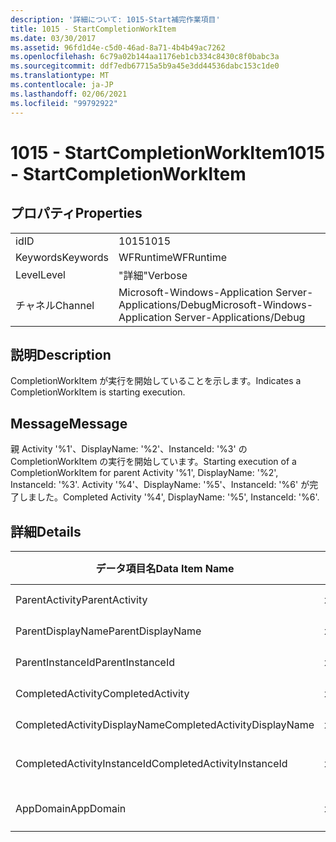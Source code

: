 ```yaml
---
description: '詳細について: 1015-Start補完作業項目'
title: 1015 - StartCompletionWorkItem
ms.date: 03/30/2017
ms.assetid: 96fd1d4e-c5d0-46ad-8a71-4b4b49ac7262
ms.openlocfilehash: 6c79a02b144aa1176eb1cb334c8430c8f0babc3a
ms.sourcegitcommit: ddf7edb67715a5b9a45e3dd44536dabc153c1de0
ms.translationtype: MT
ms.contentlocale: ja-JP
ms.lasthandoff: 02/06/2021
ms.locfileid: "99792922"
---
```

# <a name="1015---startcompletionworkitem"></a><span data-ttu-id="83f99-103">1015 - StartCompletionWorkItem</span><span class="sxs-lookup"><span data-stu-id="83f99-103">1015 - StartCompletionWorkItem</span></span>

## <a name="properties"></a><span data-ttu-id="83f99-104">プロパティ</span><span class="sxs-lookup"><span data-stu-id="83f99-104">Properties</span></span>  
  
|||  
|-|-|  
|<span data-ttu-id="83f99-105">id</span><span class="sxs-lookup"><span data-stu-id="83f99-105">ID</span></span>|<span data-ttu-id="83f99-106">1015</span><span class="sxs-lookup"><span data-stu-id="83f99-106">1015</span></span>|  
|<span data-ttu-id="83f99-107">Keywords</span><span class="sxs-lookup"><span data-stu-id="83f99-107">Keywords</span></span>|<span data-ttu-id="83f99-108">WFRuntime</span><span class="sxs-lookup"><span data-stu-id="83f99-108">WFRuntime</span></span>|  
|<span data-ttu-id="83f99-109">Level</span><span class="sxs-lookup"><span data-stu-id="83f99-109">Level</span></span>|<span data-ttu-id="83f99-110">"詳細"</span><span class="sxs-lookup"><span data-stu-id="83f99-110">Verbose</span></span>|  
|<span data-ttu-id="83f99-111">チャネル</span><span class="sxs-lookup"><span data-stu-id="83f99-111">Channel</span></span>|<span data-ttu-id="83f99-112">Microsoft-Windows-Application Server-Applications/Debug</span><span class="sxs-lookup"><span data-stu-id="83f99-112">Microsoft-Windows-Application Server-Applications/Debug</span></span>|  
  
## <a name="description"></a><span data-ttu-id="83f99-113">説明</span><span class="sxs-lookup"><span data-stu-id="83f99-113">Description</span></span>  

 <span data-ttu-id="83f99-114">CompletionWorkItem が実行を開始していることを示します。</span><span class="sxs-lookup"><span data-stu-id="83f99-114">Indicates a CompletionWorkItem is starting execution.</span></span>  
  
## <a name="message"></a><span data-ttu-id="83f99-115">Message</span><span class="sxs-lookup"><span data-stu-id="83f99-115">Message</span></span>  

 <span data-ttu-id="83f99-116">親 Activity '%1'、DisplayName: '%2'、InstanceId: '%3' の CompletionWorkItem の実行を開始しています。</span><span class="sxs-lookup"><span data-stu-id="83f99-116">Starting execution of a CompletionWorkItem for parent Activity '%1', DisplayName: '%2', InstanceId: '%3'.</span></span> <span data-ttu-id="83f99-117">Activity '%4'、DisplayName: '%5'、InstanceId: '%6' が完了しました。</span><span class="sxs-lookup"><span data-stu-id="83f99-117">Completed Activity '%4', DisplayName: '%5', InstanceId: '%6'.</span></span>  
  
## <a name="details"></a><span data-ttu-id="83f99-118">詳細</span><span class="sxs-lookup"><span data-stu-id="83f99-118">Details</span></span>  
  
|<span data-ttu-id="83f99-119">データ項目名</span><span class="sxs-lookup"><span data-stu-id="83f99-119">Data Item Name</span></span>|<span data-ttu-id="83f99-120">データ項目の型</span><span class="sxs-lookup"><span data-stu-id="83f99-120">Data Item Type</span></span>|<span data-ttu-id="83f99-121">説明</span><span class="sxs-lookup"><span data-stu-id="83f99-121">Description</span></span>|  
|--------------------|--------------------|-----------------|  
|<span data-ttu-id="83f99-122">ParentActivity</span><span class="sxs-lookup"><span data-stu-id="83f99-122">ParentActivity</span></span>|<span data-ttu-id="83f99-123">xs:string</span><span class="sxs-lookup"><span data-stu-id="83f99-123">xs:string</span></span>|<span data-ttu-id="83f99-124">親アクティビティの型名。</span><span class="sxs-lookup"><span data-stu-id="83f99-124">The type name of the parent activity.</span></span>|  
|<span data-ttu-id="83f99-125">ParentDisplayName</span><span class="sxs-lookup"><span data-stu-id="83f99-125">ParentDisplayName</span></span>|<span data-ttu-id="83f99-126">xs:string</span><span class="sxs-lookup"><span data-stu-id="83f99-126">xs:string</span></span>|<span data-ttu-id="83f99-127">親アクティビティの表示名。</span><span class="sxs-lookup"><span data-stu-id="83f99-127">The display name of the parent activity.</span></span>|  
|<span data-ttu-id="83f99-128">ParentInstanceId</span><span class="sxs-lookup"><span data-stu-id="83f99-128">ParentInstanceId</span></span>|<span data-ttu-id="83f99-129">xs:string</span><span class="sxs-lookup"><span data-stu-id="83f99-129">xs:string</span></span>|<span data-ttu-id="83f99-130">親アクティビティのインスタンス ID。</span><span class="sxs-lookup"><span data-stu-id="83f99-130">The instance id of the parent activity.</span></span>|  
|<span data-ttu-id="83f99-131">CompletedActivity</span><span class="sxs-lookup"><span data-stu-id="83f99-131">CompletedActivity</span></span>|<span data-ttu-id="83f99-132">xs:string</span><span class="sxs-lookup"><span data-stu-id="83f99-132">xs:string</span></span>|<span data-ttu-id="83f99-133">完了したアクティビティの型名。</span><span class="sxs-lookup"><span data-stu-id="83f99-133">The type name of the completed activity.</span></span>|  
|<span data-ttu-id="83f99-134">CompletedActivityDisplayName</span><span class="sxs-lookup"><span data-stu-id="83f99-134">CompletedActivityDisplayName</span></span>|<span data-ttu-id="83f99-135">xs:string</span><span class="sxs-lookup"><span data-stu-id="83f99-135">xs:string</span></span>|<span data-ttu-id="83f99-136">完了したアクティビティの表示名。</span><span class="sxs-lookup"><span data-stu-id="83f99-136">The display name of the completed activity.</span></span>|  
|<span data-ttu-id="83f99-137">CompletedActivityInstanceId</span><span class="sxs-lookup"><span data-stu-id="83f99-137">CompletedActivityInstanceId</span></span>|<span data-ttu-id="83f99-138">xs:string</span><span class="sxs-lookup"><span data-stu-id="83f99-138">xs:string</span></span>|<span data-ttu-id="83f99-139">完了したアクティビティのインスタンス ID。</span><span class="sxs-lookup"><span data-stu-id="83f99-139">The instance id of the completed activity.</span></span>|  
|<span data-ttu-id="83f99-140">AppDomain</span><span class="sxs-lookup"><span data-stu-id="83f99-140">AppDomain</span></span>|<span data-ttu-id="83f99-141">xs:string</span><span class="sxs-lookup"><span data-stu-id="83f99-141">xs:string</span></span>|<span data-ttu-id="83f99-142">AppDomain.CurrentDomain.FriendlyName で返される文字列。</span><span class="sxs-lookup"><span data-stu-id="83f99-142">The string returned by AppDomain.CurrentDomain.FriendlyName.</span></span>|
